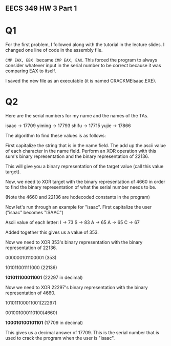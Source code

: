 ## EECS 349 HW 3 Part 1

# Q1

For the first problem, I followed along with the tutorial in the lecture slides.
I changed one line of code in the assembly file.

`CMP EAX, EBX ` became `CMP EAX, EAX`. This forced the program to always consider
whatever input in the serial number to be correct because it was comparing EAX to itself.

I saved the new file as an executable (it is named CRACKMEIsaac.EXE).

# Q2

Here are the serial numbers for my name and the names of the TAs.

isaac -> 17709
yiming -> 17793
shifu -> 17715
yujie -> 17866

The algorithm to find these values is as follows:

First capitalize the string that is in the name field.
The add up the ascii value of each character in the name field.
Perform an XOR operation with this sum's binary representation and the binary
representation of 22136.

This will give you a binary representation of the target value (call this value target).

Now, we need to XOR target with the binary representation of 4660 in order to
find the binary representation of what the serial number needs to be.

(Note the 4660 and 22136 are hodecoded constants in the program)




Now let's run through an example for "isaac".
First capitalize the user ("isaac" becomes "ISAAC")

Ascii value of each letter:
I -> 73
S -> 83
A -> 65
A -> 65
C -> 67

Added together this gives us a value of 353.

Now we need to XOR 353's binary representation with the binary representation of 22136.

000000101100001 (353)

101011001111000 (22136)

**101011100011001** (22297 in decimal)

Now we need to XOR 22297's binary representation with the binary representation of 4660.

101011100011001(22297)

001001000110100(4660)

**100010100101101** (17709 in decimal)


This gives us a decimal answer of 17709. This is the serial number that is used to
crack the program when the user is "isaac".
